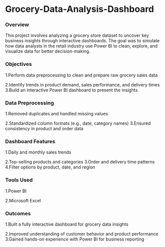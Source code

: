 # Grocery-Data-Analysis-Dashboard

<h3>Overview</h3>
This project involves analyzing a grocery store dataset to uncover key business insights through interactive dashboards. The goal was to simulate how data analysts in the retail industry use Power BI to clean, explore, and visualize data for better decision-making.

<h3>Objectives</h3>
1.Perform data preprocessing to clean and prepare raw grocery sales data

2.Identify trends in product demand, sales performance, and delivery times
3.Build an interactive Power BI dashboard to present the insights

<h3>Data Preprocessing</h3>
1.Removed duplicates and handled missing values

2.Standardized column formats (e.g., date, category names)
3.Ensured consistency in product and order data

<h3>Dashboard Features</h3>
1.Daily and monthly sales trends

2.Top-selling products and categories
3.Order and delivery time patterns
4.Filter options by product, date, and region

<h3>Tools Used</h3>
1.Power BI


2.Microsoft Excel 

<h3>Outcomes</h3>
1.Built a fully interactive dashboard for grocery data insights

2.Improved understanding of customer behavior and product performance
3.Gained hands-on experience with Power BI for business reporting
